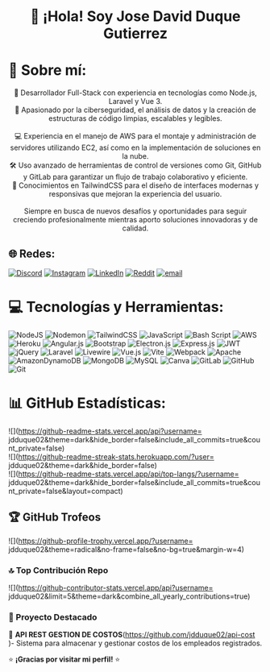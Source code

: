 <h1 align="center">👋 ¡Hola! Soy Jose David Duque Gutierrez</h1>

# 💫 Sobre mí:
<p align="center">
  🚀 Desarrollador Full-Stack con experiencia en tecnologías como Node.js, Laravel y Vue 3.<br>🔐 Apasionado por la ciberseguridad, el análisis de datos y la creación de estructuras de código limpias, escalables y legibles.<br><br>💻 Experiencia en el manejo de AWS para el montaje y administración de servidores utilizando EC2, así como en la implementación de soluciones en la nube.<br>🛠️ Uso avanzado de herramientas de control de versiones como Git, GitHub y GitLab para garantizar un flujo de trabajo colaborativo y eficiente.<br>🎨 Conocimientos en TailwindCSS para el diseño de interfaces modernas y responsivas que mejoran la experiencia del usuario.<br><br>Siempre en busca de nuevos desafíos y oportunidades para seguir creciendo profesionalmente mientras aporto soluciones innovadoras y de calidad.
</p>


## 🌐 Redes:
[![Discord](https://img.shields.io/badge/Discord-%237289DA.svg?logo=discord&logoColor=white)](https://discord.gg/jdduque) [![Instagram](https://img.shields.io/badge/Instagram-%23E4405F.svg?logo=Instagram&logoColor=white)](https://instagram.com/jdduque07) [![LinkedIn](https://img.shields.io/badge/LinkedIn-%230077B5.svg?logo=linkedin&logoColor=white)](https://linkedin.com/in/jose-david-duque-gutierrez-b504b51a1/) [![Reddit](https://img.shields.io/badge/Reddit-%23FF4500.svg?logo=Reddit&logoColor=white)](https://reddit.com/user/jdduque07) [![email](https://img.shields.io/badge/Email-D14836?logo=gmail&logoColor=white)](mailto:jdduquegutierrez02@gmail.com) 

# 💻 Tecnologías y Herramientas:
![NodeJS](https://img.shields.io/badge/node.js-6DA55F?style=for-the-badge&logo=node.js&logoColor=white) ![Nodemon](https://img.shields.io/badge/NODEMON-%23323330.svg?style=for-the-badge&logo=nodemon&logoColor=%BBDEAD) ![TailwindCSS](https://img.shields.io/badge/tailwindcss-%2338B2AC.svg?style=for-the-badge&logo=tailwind-css&logoColor=white) ![JavaScript](https://img.shields.io/badge/javascript-%23323330.svg?style=for-the-badge&logo=javascript&logoColor=%23F7DF1E) ![Bash Script](https://img.shields.io/badge/bash_script-%23121011.svg?style=for-the-badge&logo=gnu-bash&logoColor=white) ![AWS](https://img.shields.io/badge/AWS-%23FF9900.svg?style=for-the-badge&logo=amazon-aws&logoColor=white) ![Heroku](https://img.shields.io/badge/heroku-%23430098.svg?style=for-the-badge&logo=heroku&logoColor=white) ![Angular.js](https://img.shields.io/badge/angular.js-%23E23237.svg?style=for-the-badge&logo=angularjs&logoColor=white) ![Bootstrap](https://img.shields.io/badge/bootstrap-%238511FA.svg?style=for-the-badge&logo=bootstrap&logoColor=white) ![Electron.js](https://img.shields.io/badge/Electron-191970?style=for-the-badge&logo=Electron&logoColor=white) ![Express.js](https://img.shields.io/badge/express.js-%23404d59.svg?style=for-the-badge&logo=express&logoColor=%2361DAFB) ![JWT](https://img.shields.io/badge/JWT-black?style=for-the-badge&logo=JSON%20web%20tokens) ![jQuery](https://img.shields.io/badge/jquery-%230769AD.svg?style=for-the-badge&logo=jquery&logoColor=white) ![Laravel](https://img.shields.io/badge/laravel-%23FF2D20.svg?style=for-the-badge&logo=laravel&logoColor=white) ![Livewire](https://img.shields.io/badge/livewire-%234e56a6.svg?style=for-the-badge&logo=livewire&logoColor=white) ![Vue.js](https://img.shields.io/badge/vue.js-%2335495e.svg?style=for-the-badge&logo=vuedotjs&logoColor=%234FC08D) ![Vite](https://img.shields.io/badge/vite-%23646CFF.svg?style=for-the-badge&logo=vite&logoColor=white) ![Webpack](https://img.shields.io/badge/webpack-%238DD6F9.svg?style=for-the-badge&logo=webpack&logoColor=black) ![Apache](https://img.shields.io/badge/apache-%23D42029.svg?style=for-the-badge&logo=apache&logoColor=white) ![AmazonDynamoDB](https://img.shields.io/badge/Amazon%20DynamoDB-4053D6?style=for-the-badge&logo=Amazon%20DynamoDB&logoColor=white) ![MongoDB](https://img.shields.io/badge/MongoDB-%234ea94b.svg?style=for-the-badge&logo=mongodb&logoColor=white) ![MySQL](https://img.shields.io/badge/mysql-4479A1.svg?style=for-the-badge&logo=mysql&logoColor=white) ![Canva](https://img.shields.io/badge/Canva-%2300C4CC.svg?style=for-the-badge&logo=Canva&logoColor=white) ![GitLab](https://img.shields.io/badge/gitlab-%23181717.svg?style=for-the-badge&logo=gitlab&logoColor=white) ![GitHub](https://img.shields.io/badge/github-%23121011.svg?style=for-the-badge&logo=github&logoColor=white) ![Git](https://img.shields.io/badge/git-%23F05033.svg?style=for-the-badge&logo=git&logoColor=white)

# 📊 GitHub Estadísticas:
![](https://github-readme-stats.vercel.app/api?username= jdduque02&theme=dark&hide_border=false&include_all_commits=true&count_private=false)<br/>
![](https://github-readme-streak-stats.herokuapp.com/?user= jdduque02&theme=dark&hide_border=false)<br/>
![](https://github-readme-stats.vercel.app/api/top-langs/?username= jdduque02&theme=dark&hide_border=false&include_all_commits=true&count_private=false&layout=compact)

## 🏆 GitHub Trofeos
![](https://github-profile-trophy.vercel.app/?username= jdduque02&theme=radical&no-frame=false&no-bg=true&margin-w=4)

### 🔝 Top Contribución Repo
![](https://github-contributor-stats.vercel.app/api?username= jdduque02&limit=5&theme=dark&combine_all_yearly_contributions=true)

### 📌 Proyecto Destacado

🔹 **API REST GESTION DE COSTOS**(https://github.com/jdduque02/api-cost )- Sistema para almacenar y gestionar costos de los empleados registrados.

<!-- [![](https://visitcount.itsvg.in/api?id= jdduque02&icon=0&color=0)](https://visitcount.itsvg.in) -->

⭐ **¡Gracias por visitar mi perfil!** ⭐